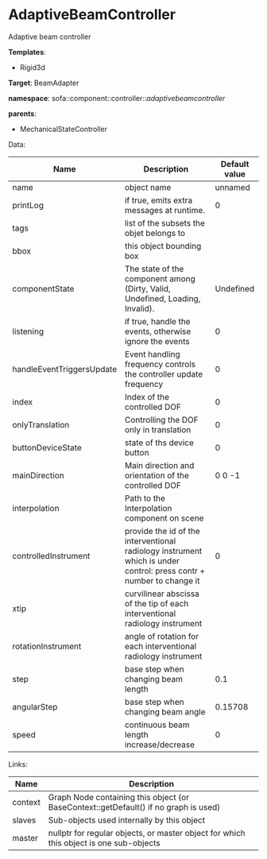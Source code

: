 # AdaptiveBeamController

Adaptive beam controller


__Templates__:

- Rigid3d

__Target__: BeamAdapter

__namespace__: sofa::component::controller::_adaptivebeamcontroller_

__parents__: 

- MechanicalStateController

Data: 

<table>
<thead>
    <tr>
        <th>Name</th>
        <th>Description</th>
        <th>Default value</th>
    </tr>
</thead>
<tbody>
	<tr>
		<td>name</td>
		<td>
object name
</td>
		<td>unnamed</td>
	</tr>
	<tr>
		<td>printLog</td>
		<td>
if true, emits extra messages at runtime.
</td>
		<td>0</td>
	</tr>
	<tr>
		<td>tags</td>
		<td>
list of the subsets the objet belongs to
</td>
		<td></td>
	</tr>
	<tr>
		<td>bbox</td>
		<td>
this object bounding box
</td>
		<td></td>
	</tr>
	<tr>
		<td>componentState</td>
		<td>
The state of the component among (Dirty, Valid, Undefined, Loading, Invalid).
</td>
		<td>Undefined</td>
	</tr>
	<tr>
		<td>listening</td>
		<td>
if true, handle the events, otherwise ignore the events
</td>
		<td>0</td>
	</tr>
	<tr>
		<td>handleEventTriggersUpdate</td>
		<td>
Event handling frequency controls the controller update frequency
</td>
		<td>0</td>
	</tr>
	<tr>
		<td>index</td>
		<td>
Index of the controlled DOF
</td>
		<td>0</td>
	</tr>
	<tr>
		<td>onlyTranslation</td>
		<td>
Controlling the DOF only in translation
</td>
		<td>0</td>
	</tr>
	<tr>
		<td>buttonDeviceState</td>
		<td>
state of ths device button
</td>
		<td>0</td>
	</tr>
	<tr>
		<td>mainDirection</td>
		<td>
Main direction and orientation of the controlled DOF
</td>
		<td>0 0 -1</td>
	</tr>
	<tr>
		<td>interpolation</td>
		<td>
Path to the Interpolation component on scene
</td>
		<td></td>
	</tr>
	<tr>
		<td>controlledInstrument</td>
		<td>
provide the id of the interventional radiology instrument which is under control: press contr + number to change it
</td>
		<td>0</td>
	</tr>
	<tr>
		<td>xtip</td>
		<td>
curvilinear abscissa of the tip of each interventional radiology instrument
</td>
		<td></td>
	</tr>
	<tr>
		<td>rotationInstrument</td>
		<td>
angle of rotation for each interventional radiology instrument
</td>
		<td></td>
	</tr>
	<tr>
		<td>step</td>
		<td>
base step when changing beam length
</td>
		<td>0.1</td>
	</tr>
	<tr>
		<td>angularStep</td>
		<td>
base step when changing beam angle
</td>
		<td>0.15708</td>
	</tr>
	<tr>
		<td>speed</td>
		<td>
continuous beam length increase/decrease
</td>
		<td>0</td>
	</tr>

</tbody>
</table>

Links: 

| Name | Description |
| ---- | ----------- |
|context|Graph Node containing this object (or BaseContext::getDefault() if no graph is used)|
|slaves|Sub-objects used internally by this object|
|master|nullptr for regular objects, or master object for which this object is one sub-objects|



